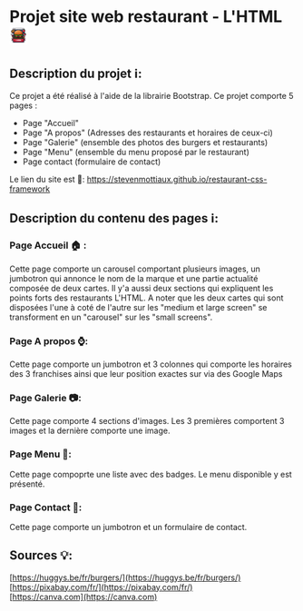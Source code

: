 # Projet site web restaurant - L'HTML ![l'html restautant badge](./assets/favicon/favicon-32x32.png)

## Description du projet &#x2139;:

Ce projet a été réalisé à l'aide de la librairie Bootstrap. Ce projet comporte 5 pages :

* Page "Accueil"
* Page "A propos" (Adresses des restaurants et horaires de ceux-ci)
* Page "Galerie" (ensemble des photos des burgers et restaurants)
* Page "Menu" (ensemble du menu proposé par le restaurant)
* Page contact (formulaire de contact)

Le lien du site est &#x1F517;: https://stevenmottiaux.github.io/restaurant-css-framework

## Description du contenu des pages &#x2139;:

### Page Accueil &#x1F3E0; : 

Cette page comporte un carousel comportant plusieurs images, un jumbotron qui annonce le nom de la marque et une partie actualité composée de deux cartes. Il y'a aussi deux sections qui expliquent les points forts des restaurants L'HTML. A noter que les deux cartes qui sont disposées l'une à coté de l'autre sur les "medium et large screen" se transforment en un "carousel" sur les "small screens".

### Page A propos &#x231A;:

Cette page comporte un jumbotron et 3 colonnes qui comporte les horaires des 3 franchises ainsi que leur position exactes sur via des Google Maps

### Page Galerie &#x1F4F7;:

Cette page comporte 4 sections d'images. Les 3 premières comportent 3 images et la dernière comporte une image.

### Page Menu &#x1F4D6;:

Cette page compoprte une liste avec des badges. Le menu disponible y est présenté.

### Page Contact &#x1F4E8;:

Cette page comporte un jumbotron et un formulaire de contact.


## Sources 	&#x1F4A1;: 
[https://huggys.be/fr/burgers/](https://huggys.be/fr/burgers/)<br>
[https://pixabay.com/fr/](https://pixabay.com/fr/)<br>
[https://canva.com](https://canva.com)

